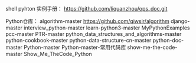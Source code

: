 shell pyhton 实例手册：
      https://github.com/liquanzhou/ops_doc.git
      
Python仓库：
  algorithm-master
  https://github.com/qiwsir/algorithm
  django-master
  interview_python-master
  learn-python3-master
  MyPythonExamples
  pcc-master
  PTR-master
  python_data_structures_and_algorithms-master
  python-cookbook-master
  python-data-structure-cn-master
  python-doc-master
  Python-master
  Python-master-常用代码库
  show-me-the-code-master
  Show_Me_TheCode_Python
